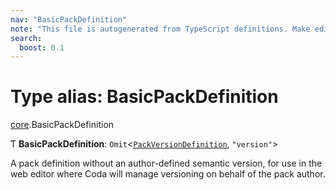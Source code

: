 ```yaml
---
nav: "BasicPackDefinition"
note: "This file is autogenerated from TypeScript definitions. Make edits to the comments in the TypeScript file and then run `make docs` to regenerate this file."
search:
  boost: 0.1
---
```

# Type alias: BasicPackDefinition

[core](../modules/core.md).BasicPackDefinition

Ƭ **BasicPackDefinition**: `Omit`<[`PackVersionDefinition`](../interfaces/core.PackVersionDefinition.md), ``"version"``\>

A pack definition without an author-defined semantic version, for use in the web
editor where Coda will manage versioning on behalf of the pack author.
